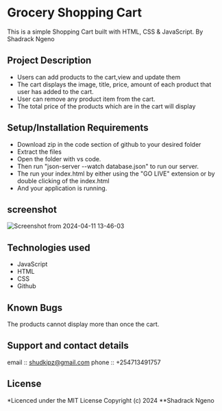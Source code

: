 
# Grocery Shopping Cart

This is a simple Shopping Cart built with HTML, CSS & JavaScript.
By Shadrack Ngeno

## Project Description
- Users can add products to the cart,view and update them
- The cart displays the image, title, price, amount of each product that user has added to the cart.
- User can remove any product item from the cart.
- The total price of the products which are in the cart will display
## Setup/Installation Requirements
- Download zip in the code section of github to your desired folder
- Extract the files
- Open the folder with vs code.
- Then run "json-server --watch database.json" to run our server.
- The run your index.html by either using the "GO LIVE" extension or by double clicking of the index.html
- And your application is running.
 ## screenshot
 ![Screenshot from 2024-04-11 13-46-03](https://github.com/shadrack-star/project-shopping-cart/assets/58778974/be865207-4e13-479a-9657-15a3abfdaef5)

  

## Technologies used
- JavaScript
- HTML
- CSS
- Github


## Known Bugs
The products cannot display more than once the cart.

## Support and contact details
email :: shudkipz@gmail.com
phone :: +254713491757
## License
*Licenced under the MIT License Copyright (c) 2024 **Shadrack Ngeno
